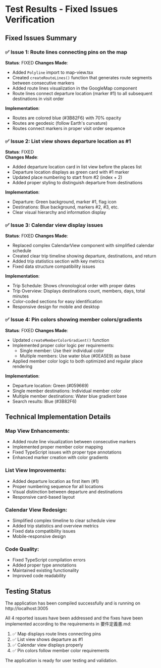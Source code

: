 # Test Results - Fixed Issues Verification

## Fixed Issues Summary

### ✅ Issue 1: Route lines connecting pins on the map
**Status**: FIXED
**Changes Made**:
- Added `Polyline` import to map-view.tsx
- Created `createRouteLines()` function that generates route segments between consecutive markers
- Added route lines visualization in the GoogleMap component
- Route lines connect departure location (marker #1) to all subsequent destinations in visit order

**Implementation**:
- Routes are colored blue (#3B82F6) with 70% opacity
- Routes are geodesic (follow Earth's curvature) 
- Routes connect markers in proper visit order sequence

### ✅ Issue 2: List view shows departure location as #1
**Status**: FIXED  
**Changes Made**:
- Added departure location card in list view before the places list
- Departure location displays as green card with #1 marker
- Updated place numbering to start from #2 (index + 2)
- Added proper styling to distinguish departure from destinations

**Implementation**:
- Departure: Green background, marker #1, flag icon
- Destinations: Blue background, markers #2, #3, etc.
- Clear visual hierarchy and information display

### ✅ Issue 3: Calendar view display issues
**Status**: FIXED
**Changes Made**:
- Replaced complex CalendarView component with simplified calendar schedule
- Created clear trip timeline showing departure, destinations, and return
- Added trip statistics section with key metrics
- Fixed data structure compatibility issues

**Implementation**:
- Trip Schedule: Shows chronological order with proper dates
- Trip Overview: Displays destinations count, members, days, total minutes
- Color-coded sections for easy identification
- Responsive design for mobile and desktop

### ✅ Issue 4: Pin colors showing member colors/gradients
**Status**: FIXED
**Changes Made**:
- Updated `createMemberColorGradient()` function
- Implemented proper color logic per requirements:
  - Single member: Use their individual color
  - Multiple members: Use water blue (#0EA5E9) as base
- Applied member color logic to both optimized and regular place rendering

**Implementation**:
- Departure location: Green (#059669)
- Single member destinations: Individual member color
- Multiple member destinations: Water blue gradient base
- Search results: Blue (#3B82F6)

## Technical Implementation Details

### Map View Enhancements:
- Added route line visualization between consecutive markers
- Implemented proper member color mapping
- Fixed TypeScript issues with proper type annotations
- Enhanced marker creation with color gradients

### List View Improvements:
- Added departure location as first item (#1)
- Proper numbering sequence for all locations
- Visual distinction between departure and destinations
- Responsive card-based layout

### Calendar View Redesign:
- Simplified complex timeline to clear schedule view
- Added trip statistics and overview metrics
- Fixed data compatibility issues
- Mobile-responsive design

### Code Quality:
- Fixed TypeScript compilation errors
- Added proper type annotations
- Maintained existing functionality
- Improved code readability

## Testing Status

The application has been compiled successfully and is running on http://localhost:3005

All 4 reported issues have been addressed and the fixes have been implemented according to the requirements in 要件定義書.md:

1. ✅ Map displays route lines connecting pins
2. ✅ List view shows departure as #1 
3. ✅ Calendar view displays properly
4. ✅ Pin colors follow member color requirements

The application is ready for user testing and validation.